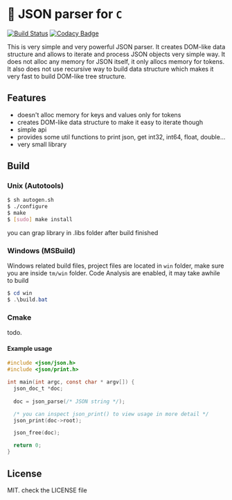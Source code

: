 # 🔋 JSON parser for `C`
[![Build Status](https://travis-ci.org/recp/json.svg?branch=master)](https://travis-ci.org/recp/json)
[![Codacy Badge](https://api.codacy.com/project/badge/Grade/5c5ff7a0b2834889b7a83f7856112133)](https://www.codacy.com/app/recp/json?utm_source=github.com&amp;utm_medium=referral&amp;utm_content=recp/json&amp;utm_campaign=Badge_Grade)

This is very simple and very powerful JSON parser. It creates DOM-like data structure and allows to iterate and process JSON objects very simple way.
It does not alloc any memory for JSON itself, it only allocs memory for tokens. It also does not use recursive way to build data structure which makes it very fast to build DOM-like tree structure.


## Features
- doesn't alloc memory for keys and values only for tokens
- creates DOM-like data structure to make it easy to iterate though
- simple api
- provides some util functions to print json, get int32, int64, float, double...
- very small library

## Build

### Unix (Autotools)

```bash
$ sh autogen.sh
$ ./configure
$ make
$ [sudo] make install
```

you can grap library in .libs folder after build finished

### Windows (MSBuild)
Windows related build files, project files are located in `win` folder,
make sure you are inside `tm/win` folder.
Code Analysis are enabled, it may take awhile to build

```Powershell
$ cd win
$ .\build.bat
```

### Cmake
todo.

#### Example usage

```C
#include <json/json.h>
#include <json/print.h>

int main(int argc, const char * argv[]) {
  json_doc_t *doc;
  
  doc = json_parse(/* JSON string */);

  /* you can inspect json_print() to view usage in more detail */
  json_print(doc->root);

  json_free(doc);

  return 0;
}

```

## License
MIT. check the LICENSE file
